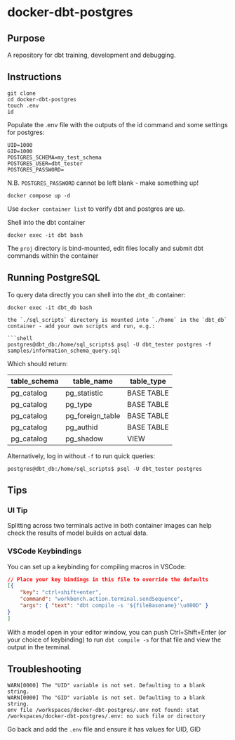 # docker-dbt-postgres

## Purpose

A repository for dbt training, development and debugging.

## Instructions

```shell
git clone
cd docker-dbt-postgres
touch .env
id
```

Populate the .env file with the outputs of the id command and some settings for postgres:

```.env
UID=1000
GID=1000
POSTGRES_SCHEMA=my_test_schema
POSTGRES_USER=dbt_tester
POSTGRES_PASSWORD=
```

N.B. `POSTGRES_PASSWORD` cannot be left blank - make something up!

```shell
docker compose up -d
```

Use `docker container list` to verify dbt and postgres are up.

Shell into the dbt container

```shell
docker exec -it dbt bash
```

The `proj` directory is bind-mounted, edit files locally and submit dbt commands within the container

## Running PostgreSQL

To query data directly you can shell into the `dbt_db` container:
```shell
docker exec -it dbt_db bash

the `./sql_scripts` directory is mounted into `./home` in the `dbt_db` container - add your own scripts and run, e.g.:

```shell
postgres@dbt_db:/home/sql_scripts$ psql -U dbt_tester postgres -f samples/information_schema_query.sql
```

Which should return:

|    table_schema    |              table_name               | table_type |
|--------------------|---------------------------------------|------------|
| pg_catalog         | pg_statistic                          | BASE TABLE |
| pg_catalog         | pg_type                               | BASE TABLE |
| pg_catalog         | pg_foreign_table                      | BASE TABLE |
| pg_catalog         | pg_authid                             | BASE TABLE |
| pg_catalog         | pg_shadow                             | VIEW       |

Alternatively, log in without `-f` to run quick queries:
```shell
postgres@dbt_db:/home/sql_scripts$ psql -U dbt_tester postgres
```

## Tips

### UI Tip

Splitting across two terminals active in both container images can help check the results of model builds on actual data.

### VSCode Keybindings

You can set up a keybinding for compiling macros in VSCode:

```json
// Place your key bindings in this file to override the defaults
[{
    "key": "ctrl+shift+enter",
    "command": "workbench.action.terminal.sendSequence",
    "args": { "text": "dbt compile -s '${fileBasename}'\u000D" }
}
]
```

With a model open in your editor window, you can push Ctrl+Shift+Enter (or your choice of keybinding) to run `dbt compile -s` for that file and view the output in the terminal.

## Troubleshooting

```
WARN[0000] The "UID" variable is not set. Defaulting to a blank string. 
WARN[0000] The "GID" variable is not set. Defaulting to a blank string. 
env file /workspaces/docker-dbt-postgres/.env not found: stat /workspaces/docker-dbt-postgres/.env: no such file or directory
```

Go back and add the `.env` file and ensure it has values for UID, GID
